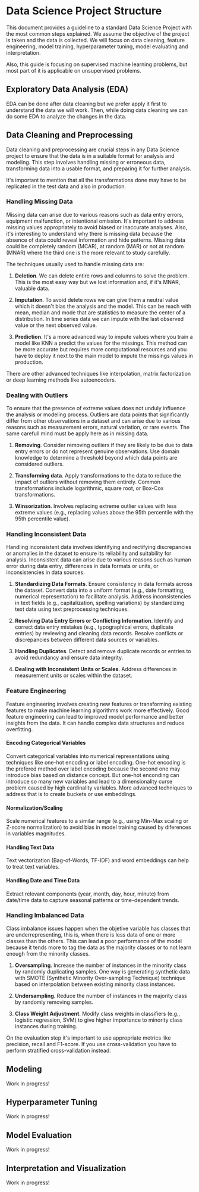 # Data Science Project Structure

This document provides a guideline to a standard Data Science Project with the most common steps explained. We assume the objective of the project is taken and the data is collected. We will focus on data cleaning, feature engineering, model training, hyperparameter tuning, model evaluating and interpretation.

Also, this guide is focusing on supervised machine learning problems, but most part of it is applicable on unsupervised problems.

## Exploratory Data Analysis (EDA)

EDA can be done after data cleaning but we prefer apply it first to understand the data we will work. Then, while doing data cleaning we can do some EDA to analyze the changes in the data.

## Data Cleaning and Preprocessing

Data cleaning and preprocessing are crucial steps in any Data Science project to ensure that the data is in a suitable format for analysis and modeling. This step involves handling missing or erroneous data, transforming data into a usable format, and preparing it for further analysis.

It's important to mention that all the transformations done may have to be replicated in the test data and also in production.

### Handling Missing Data

Missing data can arise due to various reasons such as data entry errors, equipment malfunction, or intentional omission. It's important to address missing values appropriately to avoid biased or inaccurate analyses. Also, it's interesting to understand why there is missing data because the absence of data could reveal information and hide patterns. Missing data could be completely random (MCAR), at random (MAR) or not at random (MNAR) where the third one is the more relevant to study carefully.

The techniques usually used to handle missing data are:

1. **Deletion**. We can delete entire rows and columns to solve the problem. This is the most easy way but we lost information and, if it's MNAR, valuable data.

2. **Imputation**. To avoid delete rows we can give them a neutral value which it doesn't bias the analysis and the model. This can be reach with mean, median and mode that are statistics to measure the center of a distribution. In time series data we can impute with the last observed value or the next observed value.

3. **Prediction**. It's a more advanced way to impute values where you train a model like KNN a predict the values for the missings. This method can be more accurate but requires more computational resources and you have to deploy it next to the main model to impute the missings values in production.

There are other advanced techniques like interpolation, matrix factorization or deep learning methods like autoencoders.

### Dealing with Outliers

To ensure that the presence of extreme values does not unduly influence the analysis or modeling process. Outliers are data points that significantly differ from other observations in a dataset and can arise due to various reasons such as measurement errors, natural variation, or rare events. The same carefull mind must be apply here as in missing data.

1. **Removing**. Consider removing outliers if they are likely to be due to data entry errors or do not represent genuine observations. Use domain knowledge to determine a threshold beyond which data points are considered outliers.

2. **Transforming data**. Apply transformations to the data to reduce the impact of outliers without removing them entirely. Common transformations include logarithmic, square root, or Box-Cox transformations.

3. **Winsorization**. Involves replacing extreme outlier values with less extreme values (e.g., replacing values above the 95th percentile with the 95th percentile value).

### Handling Inconsistent Data

Handling inconsistent data involves identifying and rectifying discrepancies or anomalies in the dataset to ensure its reliability and suitability for analysis. Inconsistent data can arise due to various reasons such as human error during data entry, differences in data formats or units, or inconsistencies in data sources.

1. **Standardizing Data Formats**. Ensure consistency in data formats across the dataset. Convert data into a uniform format (e.g., date formatting, numerical representation) to facilitate analysis. Address inconsistencies in text fields (e.g., capitalization, spelling variations) by standardizing text data using text preprocessing techniques.

2. **Resolving Data Entry Errors or Conflicting Information**. Identify and correct data entry mistakes (e.g., typographical errors, duplicate entries) by reviewing and cleaning data records. Resolve conflicts or discrepancies between different data sources or variables.

3. **Handling Duplicates**. Detect and remove duplicate records or entries to avoid redundancy and ensure data integrity.

4. **Dealing with Inconsistent Units or Scales**. Address differences in measurement units or scales within the dataset.

### Feature Engineering

Feature engineering involves creating new features or transforming existing features to make machine learning algorithms work more effectively. Good feature engineering can lead to improved model performance and better insights from the data. It can handle complex data structures and reduce overfitting.

#### Encoding Categorical Variables

Convert categorical variables into numerical representations using techniques like one-hot encoding or label encoding. One-hot encoding is the prefered method over label encoding because the second one may introduce bias based on distance concept. But one-hot enconding can introduce so many new variables and lead to a dimensionality curse problem caused by high cardinality variables. More advanced techniques to address that is to create buckets or use embeddings.

#### Normalization/Scaling

Scale numerical features to a similar range (e.g., using Min-Max scaling or Z-score normalization) to avoid bias in model training caused by diferences in variables magnitudes.

#### Handling Text Data

Text vectorization (Bag-of-Words, TF-IDF) and word embeddings can help to treat text variables.

#### Handling Date and Time Data

Extract relevant components (year, month, day, hour, minute) from date/time data to capture seasonal patterns or time-dependent trends.

### Handling Imbalanced Data

Class imbalance issues happen when the objetive variable has classes that are underrepresenting, this is, when there is less data of one or more classes than the others. This can lead a poor performance of the model because it tends more to tag the data as the majority classes or to not learn enough from the minority classes.

1. **Oversampling**. Increase the number of instances in the minority class by randomly duplicating samples. One way is generating synthetic data with SMOTE (Synthetic Minority Over-sampling Technique) technique based on interpolation between existing minority class instances.

2. **Undersampling**. Reduce the number of instances in the majority class by randomly removing samples.

3. **Class Weight Adjustment**. Modify class weights in classifiers (e.g., logistic regression, SVM) to give higher importance to minority class instances during training.

On the evaluation step it's important to use appropriate metrics like precision, recall and F1-score. If you use cross-validation you have to perform stratified cross-validation instead.

## Modeling

Work in progress!

## Hyperparameter Tuning

Work in progress!

## Model Evaluation

Work in progress!

## Interpretation and Visualization

Work in progress!
